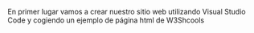 En primer lugar vamos a crear nuestro sitio web utilizando Visual Studio Code y cogiendo un ejemplo de página html de W3Shcools
